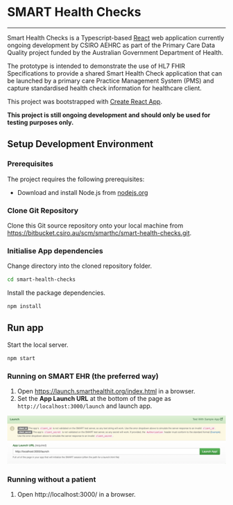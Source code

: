 # SMART Health Checks

---

Smart Health Checks is a Typescript-based [React](https://reactjs.org/) web application currently ongoing development by CSIRO AEHRC as part of the Primary Care Data Quality project funded by the Australian Government Department of Health.

The prototype is intended to demonstrate the use of HL7 FHIR Specifications to provide a shared Smart Health Check application that can be launched by a primary care Practice Management System (PMS) and capture standardised health check information for healthcare client.

This project was bootstrapped with [Create React App](https://github.com/facebook/create-react-app).

**This project is still ongoing development and should only be used for testing purposes only.**


## Setup Development Environment

### Prerequisites

The project requires the following prerequisites:

- Download and install Node.js from [nodejs.org](https://nodejs.org/en/download/)

### Clone Git Repository

Clone this Git source repository onto your local machine from https://bitbucket.csiro.au/scm/smarthc/smart-health-checks.git.

### Initialise App dependencies

Change directory into the cloned repository folder.

```sh
cd smart-health-checks
```

Install the package dependencies.

```sh
npm install
```

## Run app

Start the local server.

```sh
npm start
```

### Running on SMART EHR (the preferred way)

1. Open https://launch.smarthealthit.org/index.html in a browser.
2. Set the **App Launch URL** at the bottom of the page as ```http://localhost:3000/launch``` and launch app.

![img.png](img.png)

### Running without a patient
1. Open http://localhost:3000/ in a browser.


